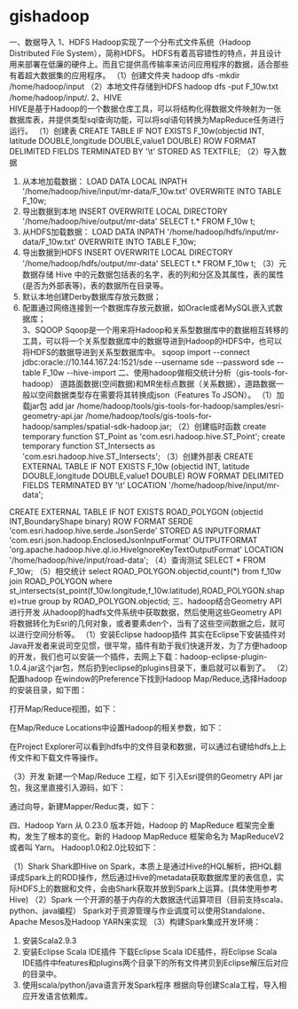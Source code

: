 gishadoop
=========

一、数据导入
1、HDFS
    Hadoop实现了一个分布式文件系统（Hadoop Distributed File System），简称HDFS。
HDFS有着高容错性的特点，并且设计用来部署在低廉的硬件上。而且它提供高传输率来访问应用程序的数据，适合那些有着超大数据集的应用程序。
（1）创建文件夹
hadoop dfs -mkdir /home/hadoop/input
（2）本地文件存储到HDFS
hadoop dfs -put F_10w.txt /home/hadoop/input/.
2、HIVE    
    HIVE是基于Hadoop的一个数据仓库工具，可以将结构化得数据文件映射为一张数据库表，并提供类型sql查询功能，可以将sql语句转换为MapReduce任务进行运行。
（1）创建表
CREATE TABLE IF NOT EXISTS F_10w(objectid INT, latitude DOUBLE,longitude DOUBLE,value1 DOUBLE) ROW FORMAT DELIMITED FIELDS TERMINATED BY '\t' STORED AS TEXTFILE;
（2）导入数据
  1) 从本地加载数据：
LOAD DATA LOCAL INPATH '/home/hadoop/hive/input/mr-data/F_10w.txt' OVERWRITE INTO TABLE F_10w;
  2) 导出数据到本地
INSERT OVERWRITE LOCAL DIRECTORY '/home/hadoop/hive/output/mr-data' SELECT t.* FROM F_10w t;
  3) 从HDFS加载数据：
LOAD DATA INPATH '/home/hadoop/hdfs/input/mr-data/F_10w.txt' OVERWRITE INTO TABLE F_10w;
  4) 导出数据到HDFS
INSERT OVERWRITE LOCAL DIRECTORY '/home/hadoop/hdfs/output/mr-data' SELECT t.* FROM F_10w t;
（3）元数据存储
    Hive 中的元数据包括表的名字，表的列和分区及其属性，表的属性(是否为外部表等)，表的数据所在目录等。
  1) 默认本地创建Derby数据库存放元数据；
  2) 配置通过网络连接到一个数据库存放元数据，如Oracle或者MySQL嵌入式数据库；  
3、SQOOP
    Sqoop是一个用来将Hadoop和关系型数据库中的数据相互转移的工具，可以将一个关系型数据库中的数据导进到Hadoop的HDFS中，也可以将HDFS的数据导进到关系型数据库中。
sqoop import --connect jdbc:oracle://10.144.167.24:1521/sde --username sde --password sde --table F_10w --hive-import
二、使用hadoop做相交统计分析（gis-tools-for-hadoop）
    道路面数据(空间数据)和MR坐标点数据（关系数据），道路数据一般以空间数据类型存在需要将其转换成json（Features To JSON）。
（1）加载jar包
add jar    /home/hadoop/tools/gis-tools-for-hadoop/samples/esri-geometry-api.jar    /home/hadoop/tools/gis-tools-for-hadoop/samples/spatial-sdk-hadoop.jar; 
（2）创建临时函数
create temporary function ST_Point as 'com.esri.hadoop.hive.ST_Point'; 
create temporary function ST_Intersects as 'com.esri.hadoop.hive.ST_Intersects';
（3）创建外部表
CREATE EXTERNAL TABLE IF NOT EXISTS F_10w (objectid INT, latitude DOUBLE,longitude DOUBLE,value1 DOUBLE) ROW FORMAT DELIMITED FIELDS TERMINATED BY '\t' LOCATION '/home/hadoop/hive/input/mr-data'; 

CREATE EXTERNAL TABLE IF NOT EXISTS ROAD_POLYGON (objectid INT,BoundaryShape binary) ROW FORMAT SERDE 'com.esri.hadoop.hive.serde.JsonSerde' STORED AS INPUTFORMAT 'com.esri.json.hadoop.EnclosedJsonInputFormat' OUTPUTFORMAT 'org.apache.hadoop.hive.ql.io.HiveIgnoreKeyTextOutputFormat' LOCATION '/home/hadoop/hive/input/road-data'; 
（4）查询测试
SELECT * FROM F_10w;
（5）相交统计
select ROAD_POLYGON.objectid,count(*) from f_10w join ROAD_POLYGON where st_intersects(st_point(f_10w.longitude,f_10w.latitude),ROAD_POLYGON.shape)=true group by ROAD_POLYGON.objectid;
三、hadoop结合Geometry API进行开发
    从hadoop的hadfs文件系统中获取数据，然后使用这些Geometry API将数据转化为Esri的几何对象，或者要素den个，当有了这些空间数据之后，就可以进行空间分析等。
（1）安装Eclipse hadoop插件
    其实在Eclipse下安装插件对Java开发者来说司空见惯，很平常，插件有助于我们快速开发，为了方便hadoop的开发，我们也可以安装一个插件，去网上下载：hadoop-eclipse-plugin-1.0.4.jar这个jar包，然后扔到eclipse的plugins目录下，重启就可以看到了。
（2）配置hadoop
 在window的Preference下找到Hadoop Map/Reduce,选择Hadoop 的安装目录，如下图：
 
 
打开Map/Reduce视图，如下：
 
在Map/Reduce Locations中设置Hadoop的相关参数，如下：
 
在Project Explorer可以看到hdfs中的文件目录和数据，可以通过右键给hdfs上上传文件和下载文件等操作。
 
（3）开发
新建一个Map/Reduce 工程，如下 
引入Esri提供的Geometry API jar包，我这里直接引入源码，如下：
 
通过向导，新建Mapper/Reduc类，如下：
 

四、Hadoop Yarn 
    从 0.23.0 版本开始，Hadoop 的 MapReduce 框架完全重构，发生了根本的变化。新的 Hadoop MapReduce 框架命名为 MapReduceV2 或者叫 Yarn。
Hadoop1.0和2.0比较如下：
 
（1）Shark
Shark即Hive on Spark，本质上是通过Hive的HQL解析，把HQL翻译成Spark上的RDD操作，然后通过Hive的metadata获取数据库里的表信息，实际HDFS上的数据和文件，会由Shark获取并放到Spark上运算。(具体使用参考Hive)
（2）Spark
一个开源的基于内存的大数据迭代运算项目（目前支持scala、python、java编程）
Spark对于资源管理与作业调度可以使用Standalone、Apache Mesos及Hadoop YARN来实现
（3）构建Spark集成开发环境：
1) 安装Scala2.9.3
2) 安装Eclipse Scala IDE插件
下载Eclipse Scala IDE插件，将Eclipse Scala IDE插件中features和plugins两个目录下的所有文件拷贝到Eclipse解压后对应的目录中。
3) 使用scala/python/java语言开发Spark程序
根据向导创建Scala工程，导入相应开发语言依赖库。
